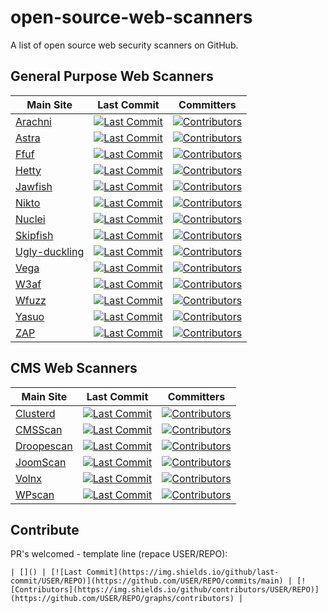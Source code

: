# open-source-web-scanners
A list of open source web security scanners on GitHub.

## General Purpose Web Scanners

| Main Site | Last Commit | Committers |
| --- | --- | --- |
| [Arachni](https://www.arachni-scanner.com/) | [![Last Commit](https://img.shields.io/github/last-commit/Arachni/arachni)](https://github.com/Arachni/arachni/commits/main) | [![Contributors](https://img.shields.io/github/contributors/Arachni/arachni)](https://github.com/Arachni/arachni/graphs/contributors) |
| [Astra](https://github.com/flipkart-incubator/Astra) | [![Last Commit](https://img.shields.io/github/last-commit/flipkart-incubator/Astra)](https://github.com/flipkart-incubator/Astra/commits/main) | [![Contributors](https://img.shields.io/github/contributors/flipkart-incubator/Astra)](https://github.com/flipkart-incubator/Astra/graphs/contributors) |
| [Ffuf](https://github.com/ffuf/ffuf) | [![Last Commit](https://img.shields.io/github/last-commit/ffuf/ffuf)](https://github.com/ffuf/ffuf/commits/main) | [![Contributors](https://img.shields.io/github/contributors/ffuf/ffuf)](https://github.com/ffuf/ffuf/graphs/contributors) |
| [Hetty](https://hetty.xyz/) | [![Last Commit](https://img.shields.io/github/last-commit/dstotijn/hetty)](https://github.com/dstotijn/hetty/commits/main) | [![Contributors](https://img.shields.io/github/contributors/dstotijn/hetty)](https://github.com/dstotijn/hetty/graphs/contributors) |
| [Jawfish](https://github.com/war-and-code/jawfish) | [![Last Commit](https://img.shields.io/github/last-commit/war-and-code/jawfish)](https://github.com/war-and-code/jawfishO/commits/main) | [![Contributors](https://img.shields.io/github/contributors/war-and-code/jawfish)](https://github.com/war-and-code/jawfish/graphs/contributors) |
| [Nikto](https://cirt.net/Nikto2) | [![Last Commit](https://img.shields.io/github/last-commit/sullo/nikto)](https://github.com/sullo/nikto/commits/main) | [![Contributors](https://img.shields.io/github/contributors/sullo/nikto)](https://github.com/sullo/nikto/graphs/contributors) |
| [Nuclei](https://nuclei.projectdiscovery.io/) | [![Last Commit](https://img.shields.io/github/last-commit/projectdiscovery/nuclei)](https://github.com/projectdiscovery/nuclei/commits/main) | [![Contributors](https://img.shields.io/github/contributors/projectdiscovery/nuclei)](https://github.com/projectdiscovery/nuclei/graphs/contributors) |
| [Skipfish](https://code.google.com/archive/p/skipfish/) | [![Last Commit](https://img.shields.io/github/last-commit/spinkham/skipfish)](https://github.com/spinkham/skipfish/commits/main) | [![Contributors](https://img.shields.io/github/contributors/spinkham/skipfish)](https://github.com/spinkham/skipfish/graphs/contributors) |
| [Ugly-duckling](https://github.com/detectify/ugly-duckling) | [![Last Commit](https://img.shields.io/github/last-commit/detectify/ugly-duckling)](https://github.com/detectify/ugly-duckling/commits/main) | [![Contributors](https://img.shields.io/github/contributors/detectify/ugly-duckling)](https://github.com/detectify/ugly-duckling/graphs/contributors) |
| [Vega](https://subgraph.com/vega/) | [![Last Commit](https://img.shields.io/github/last-commit/subgraph/Vega)](https://github.com/subgraph/Vega/commits/main) | [![Contributors](https://img.shields.io/github/contributors/subgraph/Vega)](https://github.com/subgraph/Vega/graphs/contributors) |
| [W3af](http://w3af.org/) | [![Last Commit](https://img.shields.io/github/last-commit/andresriancho/w3af/develop)](https://github.com/andresriancho/w3af/commits/main) | [![Contributors](https://img.shields.io/github/contributors/andresriancho/w3af)](https://github.com/andresriancho/w3af/graphs/contributors) |
| [Wfuzz](https://wfuzz.readthedocs.io/en/latest/) | [![Last Commit](https://img.shields.io/github/last-commit/xmendez/wfuzz)](https://github.com/xmendez/wfuzz/commits/main) | [![Contributors](https://img.shields.io/github/contributors/xmendez/wfuzz)](https://github.com/xmendez/wfuzz/graphs/contributors) |
| [Yasuo](https://github.com/0xsauby/yasuo) | [![Last Commit](https://img.shields.io/github/last-commit/0xsauby/yasuo)](https://github.com/0xsauby/yasuo/commits/main) | [![Contributors](https://img.shields.io/github/contributors/0xsauby/yasuo)](https://github.com/0xsauby/yasuo/graphs/contributors) |
| [ZAP](https://www.zaproxy.org) | [![Last Commit](https://img.shields.io/github/last-commit/zaproxy/zaproxy)](https://github.com/zaproxy/zaproxy/commits/main) | [![Contributors](https://img.shields.io/github/contributors/zaproxy/zaproxy)](https://github.com/zaproxy/zaproxy/graphs/contributors) |

## CMS Web Scanners

| Main Site | Last Commit | Committers |
| --- | --- | --- |
| [Clusterd](https://github.com/hatRiot/clusterd) | [![Last Commit](https://img.shields.io/github/last-commit/hatRiot/clusterd)](https://github.com/hatRiot/clusterd/commits/main) | [![Contributors](https://img.shields.io/github/contributors/hatRiot/clusterd)](https://github.com/hatRiot/clusterd/graphs/contributors) |
| [CMSScan](https://github.com/ajinabraham/CMSScan) | [![Last Commit](https://img.shields.io/github/last-commit/ajinabraham/CMSScan)](https://github.com/ajinabraham/CMSScan/commits/main) | [![Contributors](https://img.shields.io/github/contributors/ajinabraham/CMSScan)](https://github.com/ajinabraham/CMSScan/graphs/contributors) |
| [Droopescan](https://github.com/SamJoan/droopescan) | [![Last Commit](https://img.shields.io/github/last-commit/SamJoan/droopescan)](https://github.com/SamJoan/droopescan/commits/main) | [![Contributors](https://img.shields.io/github/contributors/SamJoan/droopescan)](https://github.com/SamJoan/droopescan/graphs/contributors) |
| [JoomScan](https://wiki.owasp.org/index.php/Category:OWASP_Joomla_Vulnerability_Scanner_Project) | [![Last Commit](https://img.shields.io/github/last-commit/OWASP/joomscan)](https://github.com/OWASP/joomscan/commits/main) | [![Contributors](https://img.shields.io/github/contributors/OWASP/joomscan)](https://github.com/OWASP/joomscan/graphs/contributors) |
| [Volnx](https://github.com/anouarbensaad/vulnx) | [![Last Commit](https://img.shields.io/github/last-commit/anouarbensaad/vulnx)](https://github.com/anouarbensaad/vulnx/commits/main) | [![Contributors](https://img.shields.io/github/contributors/anouarbensaad/vulnx)](https://github.com/anouarbensaad/vulnx/graphs/contributors) |
| [WPscan](https://wpscan.org/) | [![Last Commit](https://img.shields.io/github/last-commit/wpscanteam/wpscan)](https://github.com/wpscanteam/wpscan/commits/main) | [![Contributors](https://img.shields.io/github/contributors/wpscanteam/wpscan)](https://github.com/wpscanteam/wpscan/graphs/contributors) |

## Contribute

PR's welcomed - template line (repace USER/REPO):
```
| []() | [![Last Commit](https://img.shields.io/github/last-commit/USER/REPO)](https://github.com/USER/REPO/commits/main) | [![Contributors](https://img.shields.io/github/contributors/USER/REPO)](https://github.com/USER/REPO/graphs/contributors) |
```
